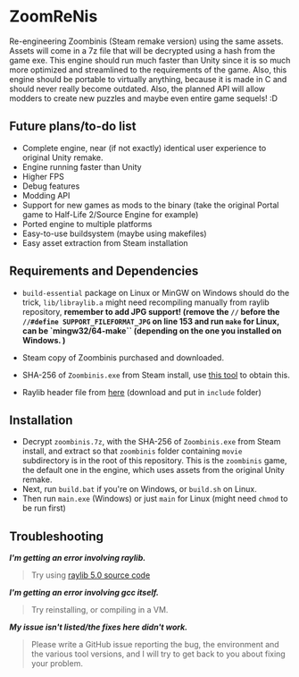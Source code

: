 # ZoomReNis
 Re-engineering Zoombinis (Steam remake version) using the same assets. Assets will come in a 7z file that will be decrypted using a hash from the game exe. This engine should run much faster than Unity since it is so much more optimized and streamlined to the requirements of the game. Also, this engine should be portable to virtually anything, because it is made in C and should never really become outdated. Also, the planned API will allow modders to create new puzzles and maybe even entire game sequels! :D

## Future plans/to-do list
- Complete engine, near (if not exactly) identical user experience to original Unity remake.  
- Engine running faster than Unity  
- Higher FPS  
- Debug features  
- Modding API  
- Support for new games as mods to the binary (take the original Portal game to Half-Life 2/Source Engine for example)  
- Ported engine to multiple platforms  
- Easy-to-use buildsystem (maybe using makefiles)  
- Easy asset extraction from Steam installation  
  
## Requirements and Dependencies
- `build-essential` package on Linux or MinGW on Windows should do the trick, `lib/libraylib.a` might need recompiling manually from raylib repository, **remember to add JPG support! (remove the `//` before the ``//#define SUPPORT_FILEFORMAT_JPG`` on line 153 and run `make` for Linux, can be `mingw32/64-make`` (depending on the one you installed on Windows. )**  
  
- Steam copy of Zoombinis purchased and downloaded.
  
- SHA-256 of `Zoombinis.exe` from Steam install, use [this tool](https://emn178.github.io/online-tools/sha256_checksum.html) to obtain this. 
   
- Raylib header file from [here](https://github.com/raysan5/raylib/blob/master/src/raylib.h/) (download and put in `include` folder)  
  
## Installation
- Decrypt `zoombinis.7z`, with the SHA-256 of `Zoombinis.exe` from Steam install, and extract so that `zoombinis` folder containing `movie` subdirectory is in the root of this repository. This is the `zoombinis` game, the default one in the engine, which uses assets from the original Unity remake.  
- Next, run `build.bat` if you're on Windows, or `build.sh` on Linux.  
- Then run `main.exe` (Windows) or just `main` for Linux (might need `chmod` to be run first)  
  
## Troubleshooting
***I'm getting an error involving raylib.***
> Try using [raylib 5.0 source code](https://github.com/raysan5/raylib/blob/ae50bfa2cc569c0f8d5bc4315d39db64005b1b08/src/raylib.h)  
  
***I'm getting an error involving gcc itself.***
> Try reinstalling, or compiling in a VM.  
  
***My issue isn't listed/the fixes here didn't work.***
> Please write a GitHub issue reporting the bug, the environment and the various tool versions, and I will try to get back to you about fixing your problem.  

